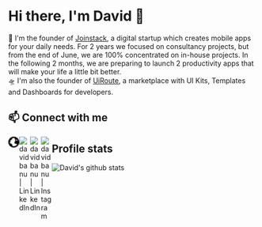 # Hi there, I'm David 👋


🚀 I'm the founder of [Joinstack](https://joinstack.github.io), a digital startup which creates mobile apps for your daily needs. For 2 years we focused on consultancy projects, but from the end of June, we are 100% concentrated on in-house projects. In the following 2 months, we are preparing to launch 2 productivity apps that will make your life a little bit better. 
</br>
🛸 I'm also the founder of [UiRoute](https://uiroute.github.io), a marketplace with UI Kits, Templates and Dashboards for developers.


## 📫 Connect with me

[<img align="left" alt="davidbanu.com" width="22px" src="https://raw.githubusercontent.com/iconic/open-iconic/master/svg/globe.svg" />][website]
[<img align="left" alt="davidbanu | LinkedIn" width="22px" src="https://cdn.jsdelivr.net/npm/simple-icons@v3/icons/medium.svg" />][medium]
[<img align="left" alt="davidbanu | LinkedIn" width="22px" src="https://cdn.jsdelivr.net/npm/simple-icons@v3/icons/linkedin.svg" />][linkedin]
[<img align="left" alt="davidbanu | Instagram" width="22px" src="https://cdn.jsdelivr.net/npm/simple-icons@v3/icons/instagram.svg" />][instagram]

## Profile stats

![David's github stats](https://github-readme-stats.vercel.app/api?username=davidbanu&count_private=true)


[website]: https://davidbanu.github.io
[medium]: https://medium.com/@davidbanu
[instagram]: https://instagram.com/davidbanu_
[linkedin]: https://linkedin.com/in/davidbanu
